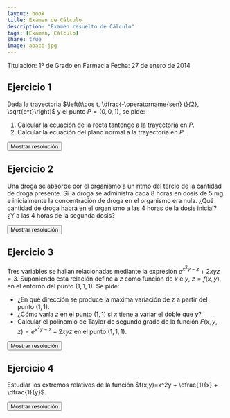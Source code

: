 ```yaml
---
layout: book
title: Exámen de Cálculo
description: "Examen resuelto de Cálculo"
tags: [Examen, Cálculo]
share: true
image: abaco.jpg
---
```


Titulación: 1º de Grado en Farmacia
Fecha: 27 de enero de 2014 

## Ejercicio 1
Dada la trayectoria $\left(t\cos t, \dfrac{-\operatorname{sen} t}{2}, \sqrt{e^t}\right)$ y el punto $P=(0,0,1)$, se pide:

1. Calcular la ecuación de la recta tantenge a la trayectoria en $P$.
2. Calcular la ecuación del plano normal a la trayectoria en $P$.

<div><button class="answer">Mostrar resolución</button></div>

<p id="respuesta" style="display: none">
<iframe width="640" height="360" src="//www.youtube.com/embed/hYALWe474c0" frameborder="0" allowfullscreen></iframe>
</p>

## Ejercicio 2
Una droga se absorbe por el organismo a un ritmo del tercio de la cantidad de droga presente. Si la droga se administra cada 8 horas en dosis de 5 mg e inicialmente la concentración de droga en el organismo era nula. ¿Qué cantidad de droga habrá en el organismo a las 4 horas de la dosis inicial? ¿Y a las 4 horas de la segunda dosis? 

<div><button class="answer">Mostrar resolución</button></div>

<p id="respuesta" style="display: none">
<iframe width="640" height="360" src="//www.youtube.com/embed/ngNv4c_shog" frameborder="0" allowfullscreen></iframe>
</p>

## Ejercicio 3
Tres variables se hallan relacionadas mediante la expresión $e^{x^2y-z}+2xyz=3$. Suponiendo esta relación define a $z$ como función de $x$ e $y$, $z=f(x,y)$, en el entorno del punto $(1,1,1)$. Se pide:

- ¿En qué dirección se produce la máxima variación de $z$ a partir del punto $(1,1)$. 
- ¿Cómo varía $z$ en el punto $(1,1)$ si $x$ tiene a variar el doble que $y$?
- Calcular el polinomio de Taylor de segundo grado de la función $F(x,y,z)=e^{x^2y-z}+2xyz$ en el punto $(1,1,1)$.

<div><button class="answer">Mostrar resolución</button></div>

<p id="respuesta" style="display: none">
<iframe width="640" height="360" src="//www.youtube.com/embed/OP4fnsFNOTA" frameborder="0" allowfullscreen></iframe>
</p>

## Ejercicio 4
Estudiar los extremos relativos de la función $f(x,y)=x^2y + \dfrac{1}{x} + \dfrac{1}{y}$.

<div><button class="answer">Mostrar resolución</button></div>

<p id="respuesta" style="display: none">
<iframe width="640" height="360" src="//www.youtube.com/embed/WAaHtBsSGaU" frameborder="0" allowfullscreen></iframe>
</p>
